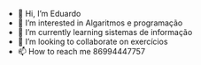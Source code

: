 - 👋 Hi, I’m Eduardo
- 👀 I’m interested in Algaritmos e programação
- 🌱 I’m currently learning sistemas de informação
- 💞️ I’m looking to collaborate on exercícios
- 📫 How to reach me 86994447757

<!---
eduardopiaui/eduardopiaui is a ✨ special ✨ repository because its `README.md` (this file) appears on your GitHub profile.
You can click the Preview link to take a look at your changes.
--->

